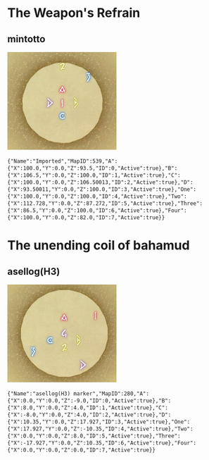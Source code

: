 # The Weapon's Refrain

## mintotto

![asellog(H3)](images/UMU_Mintotto.jpg)

```
{"Name":"Imported","MapID":539,"A":{"X":100.0,"Y":0.0,"Z":93.5,"ID":0,"Active":true},"B":{"X":106.5,"Y":0.0,"Z":100.0,"ID":1,"Active":true},"C":{"X":100.0,"Y":0.0,"Z":106.50013,"ID":2,"Active":true},"D":{"X":93.50011,"Y":0.0,"Z":100.0,"ID":3,"Active":true},"One":{"X":100.0,"Y":0.0,"Z":100.0,"ID":4,"Active":true},"Two":{"X":112.728,"Y":0.0,"Z":87.272,"ID":5,"Active":true},"Three":{"X":86.5,"Y":0.0,"Z":100.0,"ID":6,"Active":true},"Four":{"X":100.0,"Y":0.0,"Z":82.0,"ID":7,"Active":true}}
```

# The unending coil of bahamud

## asellog(H3)

![asellog(H3)](images/UCoB_AsellogH3.jpg)

```
{"Name":"asellog(H3) marker","MapID":280,"A":{"X":0.0,"Y":0.0,"Z":-9.0,"ID":0,"Active":true},"B":{"X":8.0,"Y":0.0,"Z":4.0,"ID":1,"Active":true},"C":{"X":-8.0,"Y":0.0,"Z":4.0,"ID":2,"Active":true},"D":{"X":10.35,"Y":0.0,"Z":17.927,"ID":3,"Active":true},"One":{"X":17.927,"Y":0.0,"Z":-10.35,"ID":4,"Active":true},"Two":{"X":0.0,"Y":0.0,"Z":8.0,"ID":5,"Active":true},"Three":{"X":-17.927,"Y":0.0,"Z":10.35,"ID":6,"Active":true},"Four":{"X":0.0,"Y":0.0,"Z":0.0,"ID":7,"Active":true}}
```
